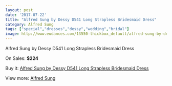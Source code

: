 ```yaml
---
layout: post
date: '2017-07-22'
title: "Alfred Sung by Dessy D541 Long Strapless Bridesmaid Dress"
category: Alfred Sung
tags: ["special","dresses","dessy","wedding","bridal"]
image: http://www.eudances.com/13550-thickbox_default/alfred-sung-by-dessy-d541-long-strapless-bridesmaid-dress.jpg
---
```

Alfred Sung by Dessy D541 Long Strapless Bridesmaid Dress

On Sales: **$224**
<a href="https://www.eudances.com/en/alfred-sung/4086-alfred-sung-by-dessy-d541-long-strapless-bridesmaid-dress.html"><amp-img layout="responsive" width="600" height="600" src="//www.eudances.com/13550-thickbox_default/alfred-sung-by-dessy-d541-long-strapless-bridesmaid-dress.jpg" alt="Alfred Sung by Dessy D541 Long Strapless Bridesmaid Dress 0" /></a>
<a href="https://www.eudances.com/en/alfred-sung/4086-alfred-sung-by-dessy-d541-long-strapless-bridesmaid-dress.html"><amp-img layout="responsive" width="600" height="600" src="//www.eudances.com/13553-thickbox_default/alfred-sung-by-dessy-d541-long-strapless-bridesmaid-dress.jpg" alt="Alfred Sung by Dessy D541 Long Strapless Bridesmaid Dress 1" /></a>
<a href="https://www.eudances.com/en/alfred-sung/4086-alfred-sung-by-dessy-d541-long-strapless-bridesmaid-dress.html"><amp-img layout="responsive" width="600" height="600" src="//www.eudances.com/13552-thickbox_default/alfred-sung-by-dessy-d541-long-strapless-bridesmaid-dress.jpg" alt="Alfred Sung by Dessy D541 Long Strapless Bridesmaid Dress 2" /></a>
<a href="https://www.eudances.com/en/alfred-sung/4086-alfred-sung-by-dessy-d541-long-strapless-bridesmaid-dress.html"><amp-img layout="responsive" width="600" height="600" src="//www.eudances.com/13551-thickbox_default/alfred-sung-by-dessy-d541-long-strapless-bridesmaid-dress.jpg" alt="Alfred Sung by Dessy D541 Long Strapless Bridesmaid Dress 3" /></a>

Buy it: [Alfred Sung by Dessy D541 Long Strapless Bridesmaid Dress](https://www.eudances.com/en/alfred-sung/4086-alfred-sung-by-dessy-d541-long-strapless-bridesmaid-dress.html "Alfred Sung by Dessy D541 Long Strapless Bridesmaid Dress")

View more: [Alfred Sung](https://www.eudances.com/en/52-alfred-sung "Alfred Sung")